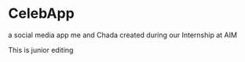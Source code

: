 # CelebApp
a social media app me and Chada created during our Internship at AIM



This is junior editing
